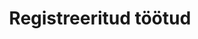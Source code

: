---
schema: default
title: Registreeritud töötud
title_en: Registered unemployed
notes: 'Sisaldab: <br>1. Töötud ja vähenenud töövõimega töötud kuu lõpu seisuga elukoha maakonna, soo ja vanuse järgi <br>2. Töötud kuu lõpu seisuga kohaliku omavalitsuse, soo ja vanuse järgi <br>3. Töötud ja vähenenud töövõimega töötud kuu lõpu seisuga elukoha maakonna ja hariduse järgi <br>4. Töötud ja vähenenud töövõimega töötud kuu lõpu seisuga elukoha maakonna ja ameti järgi <br>5. Töötud ja vähenenud töövõimega töötud kuu lõpu seisuga elukoha maakonna ja töötuse kestuse järgi <br>6. Töötud ja vähenenud töövõimega töötud kuu lõpu seisuga elukoha maakonna ja registreeritud töötuse kestuse järgi <br>7. Töötud kuu lõpu seisuga ameti ja vanuse järgi <br>8. Töötud kuu lõpu seisuga hariduse eriala ja vanuse järgi <br>9. Töötuna arvele võtmised kuu jooksul töösuhte lõppemise põhjuse ja elukoha maakonna järgi <br>10.Töötuna arveloleku lõpetamised kuu jooksul põhjuse ja elukoha maakonna järgi <br>11.Kuu jooksul arvel olnud töötud  <br>Andmed uuendatakse iga kuu 10. kuupäevaks'
notes_en: 'Contains:<br>1. Unemployed and unemployed with reduced ability to work by the end of the month by county, sex and age  <br>2. Unemployed by end of month by municipality, sex and age  <br>3. Unemployed and unemployed with reduced working capacity at the end of the month by county of residence and education  <br>4. Unemployed and unemployed with reduced working capacity at the end of the month, by county and occupation <br>5. Unemployed and unemployed with reduced working capacity at the end of the month by county of residence and duration of unemployment  <br>6. Unemployed and unemployed with reduced ability to work by month of residence by county and duration of registered unemployment  <br>7. Unemployed at the end of the month by occupation and age  <br>8. Unemployed at the end of the month by education and age  <br>9. Registered as unemployed within one month by reason of termination of employment and country of residence <br>10.Terminals of unemployment registration by month by reason and county of residence  <br>11.Unemployed during the month  <br>Data monthly update is until every 10th calendars day.'
category:
  - Elanikkond ja ühiskond
category_en:
  - Population and Society
resources:
  - name: '1. Töötud ja vähenenud töövõimega töötud kuu lõpu seisuga elukoha maakonna, soo ja vanuse järgi'
    url: 'https://www.tootukassa.ee/sites/tootukassa.ee/files/kp_mk_sugu_vanus_kokku_tvr_tava.csv.xlsx'
    format: XLSX
    interactive: 'False'
  - name: '2. Töötud kuu lõpu seisuga kohaliku omavalitsuse, soo ja vanuse järgi'
    url: 'https://www.tootukassa.ee/sites/tootukassa.ee/files/kp_mk_kov_sugu_vanus_kokku.csv.xlsx'
    format: XLSX
    interactive: 'False'
  - name: '3. Töötud ja vähenenud töövõimega töötud kuu lõpu seisuga elukoha maakonna ja hariduse järgi'
    url: 'https://www.tootukassa.ee/sites/tootukassa.ee/files/kp_mk_haridus_kokku_tvr_tava.csv.xlsx'
    format: XLSX
    interactive: 'False'
  - name: '4. Töötud ja vähenenud töövõimega töötud kuu lõpu seisuga elukoha maakonna ja ameti järgi'
    url: 'https://www.tootukassa.ee/sites/tootukassa.ee/files/kp_mk_amet-isco_kokku_tvr_tava.csv.xlsx'
    format: XLSX
    interactive: 'False'
  - name: '5. Töötud ja vähenenud töövõimega töötud kuu lõpu seisuga elukoha maakonna ja töötuse kestuse järgi'
    url: 'https://www.tootukassa.ee/sites/tootukassa.ee/files/kp_mk_tootuse-kestus_kokku_tvr_tava.csv.xlsx'
    format: XLSX
    interactive: 'False'
  - name: '6. Töötud ja vähenenud töövõimega töötud kuu lõpu seisuga elukoha maakonna ja registreeritud töötuse kestuse järgi'
    url: 'https://www.tootukassa.ee/sites/tootukassa.ee/files/kp_mk_seisundi-kestus_kokku_tvr_tava.csv.xlsx'
    format: XLSX
    interactive: 'False'
  - name: '7. Töötud kuu lõpu seisuga ameti ja vanuse järgi'
    url: 'https://www.tootukassa.ee/sites/tootukassa.ee/files/kp_amet-isco_vanus_kokku.csv.xlsx'
    format: XLSX
    interactive: 'False'
  - name: '8. Töötud kuu lõpu seisuga hariduse eriala ja vanuse järgi'
    url: 'https://www.tootukassa.ee/sites/tootukassa.ee/files/kp_haridus-eriala_vanus_kokku.csv.xlsx'
    format: XLSX
    interactive: 'False'
  - name: '9. Töötuna arvele võtmised kuu jooksul töösuhte lõppemise põhjuse ja elukoha maakonna järgi'
    url: 'https://www.tootukassa.ee/sites/tootukassa.ee/files/uued_mk_tootamise-lopu-pohjus_kokku_tvr_tava.csv.xlsx'
    format: XLSX
    interactive: 'False'
  - name: '10. Töötuna arveloleku lõpetamised kuu jooksul põhjuse ja elukoha maakonna järgi'
    url: 'https://www.tootukassa.ee/sites/tootukassa.ee/files/lop_mk_arveloleku-lopu-pohjus_kokku_tvr_tava.csv.xlsx'
    format: XLSX
    interactive: 'False'
  - name: '11. Kuu jooksul arvel olnud töötud'
    url: 'https://www.tootukassa.ee/sites/tootukassa.ee/files/kp_kuu-jooksul-arvel.csv.xlsx'
    format: XLSX
    interactive: 'False'
license: 'https://creativecommons.org/licenses/by-sa/3.0/ee/legalcode'
update_freq: 'http://purl.org/linked-data/sdmx/2009/code#freq-M'
date_issued: 23/03/2020 
date_modified: 2020/08/12
organization: Eesti Töötukassa
maintainer_name: Eesti Töötukassa
maintainer_email: github@tootukassa.ee
maintainer_phone: '6147386'
---